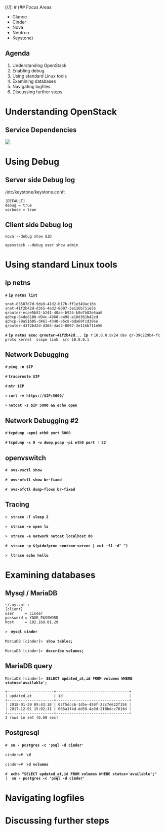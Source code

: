 [//]: # (## Focus Areas

* Glance
* Cinder
* Nova
* Neutron
* Keystone)

## Agenda

1. Understanding OpenStack
1. Enabling debug
1. Using standard Linux tools
1. Examining databases
1. Navigating logfiles
1. Discussing further steps

# Understanding OpenStack

## Service Dependencies

![](img/openstackservices.svg)

# Using Debug

## Server side Debug log

/etc/keystone/keystone.conf:

```
[DEFAULT]
debug = true
verbose = true
```

## Client side Debug log

`nova --debug show $ID`

`openstack --debug user show admin`

# Using standard Linux tools

## ip netns

`#` **`ip netns list`**
```
snat-83507d7d-9da9-41d2-b17b-ff1e349ac16b
snat-41f2b42d-d365-4ad2-8007-3e116b711e56
qrouter-ecae5b82-b241-40ae-b924-b8e7b82e6aa6
qdhcp-64de8180-d94c-4960-b498-e10d361b42ed
qdhcp-79a51605-d461-4340-a5c8-bda69fcd29ee
qrouter-41f2b42d-d365-4ad2-8007-3e116b711e56
```

`#` **`ip netns exec qrouter-41f2b42d... ip r`**
`10.0.0.0/24 dev qr-39c229b4-fc  proto kernel  scope link  src 10.0.0.1`

## Network Debugging

`#` **`ping -n $IP`**

`#` **`traceroute $IP`**

`#` **`mtr $IP`**

`>` **`curl -v https://$IP:5000/`**

`>` **`netcat -z $IP 5000 && echo open`**

## Network Debugging \#2

`#` **`tcpdump -epni eth0 port 5000`**

`#` **`tcpdump -s 0 -w dump.pcap -pi eth0 port ! 22`**

## openvswitch

`#` **` ovs-vsctl show`**

`#` **` ovs-ofctl show br-fixed`**

`#` **` ovs-ofctl dump-flows br-fixed`**

## Tracing

`>` **` strace -T sleep 2`**

`>` **` strace -e open ls`**

`>` **` strace -e network netcat localhost 80`**

`#` **` strace -p $(pidofproc neutron-server | cut -f1 -d" ")`**

`>` **` ltrace echo hello`**

# Examining databases

## Mysql / MariaDB

```
~/.my.cnf :
[client]
user     = cinder
password = YOUR_PASSWORD
host     = 192.168.81.29
```

`>` **` mysql cinder`**

`MariaDB [cinder]>` **` show tables;`**

`MariaDB [cinder]>` **` describe volumes;`**

## MariaDB query

`MariaDB [cinder]>` **` SELECT updated_at,id FROM volumes WHERE status='available';`**
```
+---------------------+---------------------------------+
| updated_at          | id                              |
+---------------------+---------------------------------+
| 2018-01-29 09:43:10 | 02f5dcc6-1d5e-450f-22c7e622f158 |
| 2017-12-01 15:02:31 | 065a1f4d-dd58-4a9d-2f8bdcc7818d |
+---------------------+---------------------------------+
2 rows in set (0.00 sec)
```

## Postgresql

`#` **` su - postgres -c 'psql -d cinder'`**

`cinder=#` **` \d`**

`cinder=#` **` \d volumes`**

`#` **` echo "SELECT updated_at,id FROM volumes WHERE status='available';" | 
    su - postgres -c 'psql -d cinder'`**

# Navigating logfiles

# Discussing further steps
